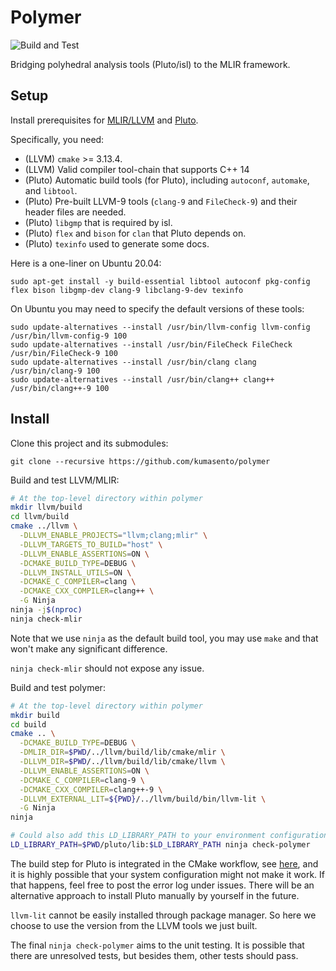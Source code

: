 # Polymer

![Build and Test](https://github.com/kumasento/polymer/workflows/Build%20and%20Test/badge.svg)

Bridging polyhedral analysis tools (Pluto/isl) to the MLIR framework.

## Setup

Install prerequisites for [MLIR/LLVM](https://mlir.llvm.org/getting_started/) and [Pluto](https://github.com/kumasento/pluto/blob/master/README.md).

Specifically, you need:

* (LLVM) `cmake` >= 3.13.4.
* (LLVM) Valid compiler tool-chain that supports C++ 14
* (Pluto) Automatic build tools (for Pluto), including `autoconf`, `automake`, and `libtool`.
* (Pluto) Pre-built LLVM-9 tools (`clang-9` and `FileCheck-9`) and their header files are needed.
* (Pluto) `libgmp` that is required by isl.
* (Pluto) `flex` and `bison` for `clan` that Pluto depends on.
* (Pluto) `texinfo` used to generate some docs.

Here is a one-liner on Ubuntu 20.04:

```shell
sudo apt-get install -y build-essential libtool autoconf pkg-config flex bison libgmp-dev clang-9 libclang-9-dev texinfo
```

On Ubuntu you may need to specify the default versions of these tools:

```shell
sudo update-alternatives --install /usr/bin/llvm-config llvm-config /usr/bin/llvm-config-9 100
sudo update-alternatives --install /usr/bin/FileCheck FileCheck /usr/bin/FileCheck-9 100
sudo update-alternatives --install /usr/bin/clang clang /usr/bin/clang-9 100
sudo update-alternatives --install /usr/bin/clang++ clang++ /usr/bin/clang++-9 100
```

## Install

Clone this project and its submodules:

```
git clone --recursive https://github.com/kumasento/polymer
```

Build and test LLVM/MLIR:

```sh
# At the top-level directory within polymer
mkdir llvm/build
cd llvm/build
cmake ../llvm \
  -DLLVM_ENABLE_PROJECTS="llvm;clang;mlir" \
  -DLLVM_TARGETS_TO_BUILD="host" \
  -DLLVM_ENABLE_ASSERTIONS=ON \
  -DCMAKE_BUILD_TYPE=DEBUG \
  -DLLVM_INSTALL_UTILS=ON \
  -DCMAKE_C_COMPILER=clang \
  -DCMAKE_CXX_COMPILER=clang++ \
  -G Ninja
ninja -j$(nproc)
ninja check-mlir
```

Note that we use `ninja` as the default build tool, you may use `make` and that won't make any significant difference.

`ninja check-mlir` should not expose any issue.

Build and test polymer:

```sh
# At the top-level directory within polymer
mkdir build
cd build
cmake .. \
  -DCMAKE_BUILD_TYPE=DEBUG \
  -DMLIR_DIR=$PWD/../llvm/build/lib/cmake/mlir \
  -DLLVM_DIR=$PWD/../llvm/build/lib/cmake/llvm \
  -DLLVM_ENABLE_ASSERTIONS=ON \
  -DCMAKE_C_COMPILER=clang-9 \
  -DCMAKE_CXX_COMPILER=clang++-9 \
  -DLLVM_EXTERNAL_LIT=${PWD}/../llvm/build/bin/llvm-lit \
  -G Ninja
ninja

# Could also add this LD_LIBRARY_PATH to your environment configuration.
LD_LIBRARY_PATH=$PWD/pluto/lib:$LD_LIBRARY_PATH ninja check-polymer
```

The build step for Pluto is integrated in the CMake workflow, see [here](cmake/PLUTO.cmake), and it is highly possible that your system configuration might not make it work. If that happens, feel free to post the error log under issues. There will be an alternative approach to install Pluto manually by yourself in the future.

`llvm-lit` cannot be easily installed through package manager. So here we choose to use the version from the LLVM tools we just built.

The final `ninja check-polymer` aims to the unit testing. It is possible that there are unresolved tests, but besides them, other tests should pass.

